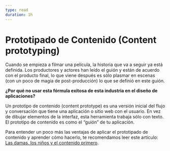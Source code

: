 ```yaml
---
type: read
duration: 1h
---
```


# Prototipado de Contenido (Content prototyping)

Cuando se empieza a filmar una película, la historia que va a seguir ya está
definida. Los productores y actores han leído el guión y están de acuerdo con el
producto final, lo que viene después es sólo plasmar en escenas (con un poco de
magia de post-producción) lo que se definió en este guión.

__¿Por qué no usar esta fórmula exitosa de esta industria en el diseño de
aplicaciones?__

Un prototipo de contenido (content prototype) es una versión inicial del flujo y
conversación que tiene una aplicación o sitio web con el usuario. En vez de
dibujar elementos de la interfaz, esta herramienta trabaja sólo con texto. El
prototipo de contenido es como el “guión” de tu aplicación.

Para entender un poco más las ventajas de aplicar el prototipado de contenido y
aprender cómo hacerlo, te recomendamos leer este artículo:
[Las damas, los niños y el contenido primero](https://medium.com/mercadolibre-ux/ux-empieza-por-contar-una-historia-26f23d27a63e).
